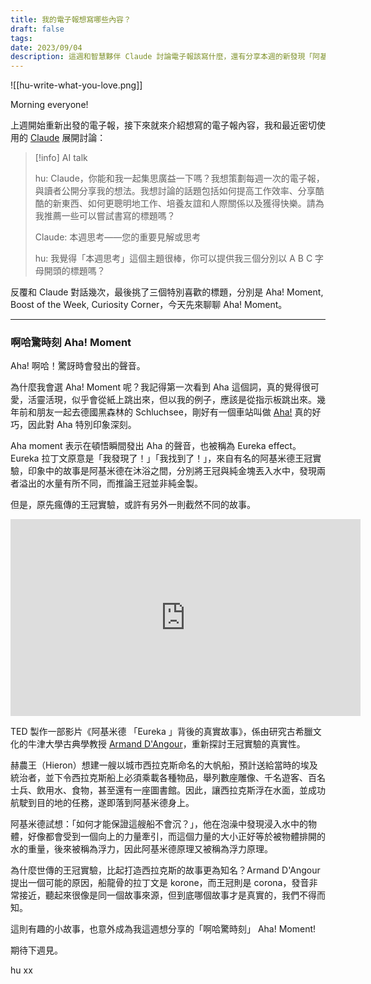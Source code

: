 ```yaml
---
title: 我的電子報想寫哪些內容？
draft: false
tags: 
date: 2023/09/04
description: 這週和智慧夥伴 Claude 討論電子報該寫什麼，還有分享本週的新發現「阿基米德背後的真實故事」。
---
```

![[hu-write-what-you-love.png]]

Morning everyone!

上週開始重新出發的電子報，接下來就來介紹想寫的電子報內容，我和最近密切使用的 [Claude](https://claude.ai/?ref=chinghannhu.com) 展開討論：

> [!info] AI talk
> 
> hu: Claude，你能和我一起集思廣益一下嗎？我想策劃每週一次的電子報，與讀者公開分享我的想法。我想討論的話題包括如何提高工作效率、分享酷酷的新東西、如何更聰明地工作、培養友誼和人際關係以及獲得快樂。請為我推薦一些可以嘗試書寫的標題嗎？  
> 
> Claude: 本週思考——您的重要見解或思考  
> 
> hu: 我覺得「本週思考」這個主題很棒，你可以提供我三個分別以 A B C 字母開頭的標題嗎？

反覆和 Claude 對話幾次，最後挑了三個特別喜歡的標題，分別是 Aha! Moment, Boost of the Week, Curiosity Corner，今天先來聊聊 Aha! Moment。

---

### 啊哈驚時刻 Aha! Moment

Aha! 啊哈！驚訝時會發出的聲音。

為什麼我會選 Aha! Moment 呢？我記得第一次看到 Aha 這個詞，真的覺得很可愛，活靈活現，似乎會從紙上跳出來，但以我的例子，應該是從指示板跳出來。幾年前和朋友一起去德國黑森林的 Schluchsee，剛好有一個車站叫做 [Aha!](https://www.google.com.tw/maps/place/Aha/@47.8334904,8.1338984,3a,75y,90t/data=!3m8!1e2!3m6!1sAF1QipMklgr4Mn5GzUky3EyKORo5iK4K-0gUcR8e3o04!2e10!3e12!6shttps:%2F%2Flh5.googleusercontent.com%2Fp%2FAF1QipMklgr4Mn5GzUky3EyKORo5iK4K-0gUcR8e3o04%3Dw203-h270-k-no!7i3024!8i4032!4m13!1m2!2m1!1saha+station!3m9!1s0x4790f7073610cf15:0x805dda3096267370!8m2!3d47.8334904!4d8.1338984!10e5!14m1!1BCgIgAQ!15sCgthaGEgc3RhdGlvbpIBDXRyYWluX3N0YXRpb27gAQA!16s%2Fg%2F11h12dvw4?hl=zh-TW&entry=ttu&ref=chinghannhu.com) 真的好巧，因此對 Aha 特別印象深刻。

Aha moment 表示在頓悟瞬間發出 Aha 的聲音，也被稱為 Eureka effect。Eureka 拉丁文原意是「我發現了！」「我找到了！」，來自有名的阿基米德王冠實驗，印象中的故事是阿基米德在沐浴之間，分別將王冠與純金塊丟入水中，發現兩者溢出的水量有所不同，而推論王冠並非純金製。

但是，原先瘋傳的王冠實驗，或許有另外一則截然不同的故事。

<iframe width="560" height="315" src="https://www.youtube.com/embed/0v86Yk14rf8?si=g9ozglU9fzc6MVT0" title="YouTube video player" frameborder="0" allow="accelerometer; autoplay; clipboard-write; encrypted-media; gyroscope; picture-in-picture; web-share" allowfullscreen></iframe>

TED 製作一部影片《阿基米德 「Eureka 」背後的真實故事》，係由研究古希臘文化的牛津大學古典學教授 [Armand D'Angour](https://www.armand-dangour.com/?ref=chinghannhu.com)，重新探討王冠實驗的真實性。

赫農王（Hieron）想建一艘以城市西拉克斯命名的大帆船，預計送給當時的埃及統治者，並下令西拉克斯船上必須乘載各種物品，舉列數座雕像、千名遊客、百名士兵、飲用水、食物，甚至還有一座圖書館。因此，讓西拉克斯浮在水面，並成功航駛到目的地的任務，遂即落到阿基米德身上。

阿基米德試想：「如何才能保證這艘船不會沉？」，他在泡澡中發現浸入水中的物體，好像都會受到一個向上的力量牽引，而這個力量的大小正好等於被物體排開的水的重量，後來被稱為浮力，因此阿基米德原理又被稱為浮力原理。

為什麼世傳的王冠實驗，比起打造西拉克斯的故事更為知名？Armand D'Angour 提出一個可能的原因，船龍骨的拉丁文是 korone，而王冠則是 corona，發音非常接近，聽起來很像是同一個故事來源，但到底哪個故事才是真實的，我們不得而知。

這則有趣的小故事，也意外成為我這週想分享的「啊哈驚時刻」 Aha! Moment!

期待下週見。

hu xx